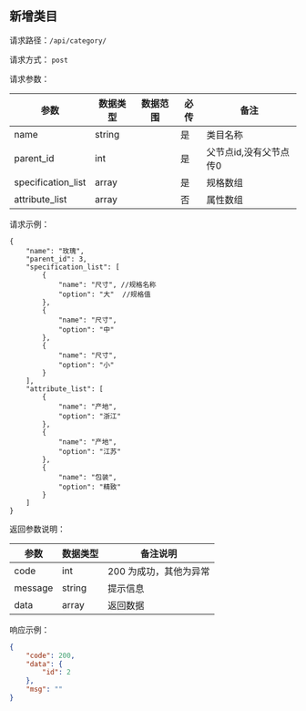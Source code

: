 ## 新增类目


请求路径：`/api/category/`

请求方式： `post`

请求参数： 

| 参数      | 数据类型 | 数据范围 | 必传 | 备注                                             |
| --------- | -------- | -------- | ---- | ------------------------------------------------ |
| name | string    |          | 是   | 类目名称 |
| parent_id | int    |          | 是   | 父节点id,没有父节点传0 |
| specification_list | array    |          | 是   | 规格数组 |
| attribute_list | array    |          | 否  | 属性数组 |


请求示例：

```
{
    "name": "玫瑰",
    "parent_id": 3,
    "specification_list": [
        {
            "name": "尺寸", //规格名称
            "option": "大"  //规格值
        },
        {
            "name": "尺寸",
            "option": "中"
        },
        {
            "name": "尺寸",
            "option": "小"
        }
    ],
    "attribute_list": [
        {
            "name": "产地",
            "option": "浙江"
        },
        {
            "name": "产地",
            "option": "江苏"
        },
        {
            "name": "包装",
            "option": "精致"
        }
    ]
}
```



返回参数说明：

| 参数    | 数据类型 | 备注说明               |
| ------- | -------- | ---------------------- |
| code    | int      | 200 为成功，其他为异常 |
| message | string   | 提示信息               |
| data    | array    | 返回数据               |

响应示例：

```json
{
    "code": 200,
    "data": {
        "id": 2
    },
    "msg": ""
}
```